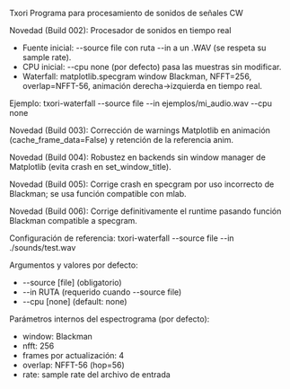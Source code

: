 Txori
Programa para procesamiento de sonidos de señales CW


Novedad (Build 002): Procesador de sonidos en tiempo real
- Fuente inicial: --source file con ruta --in a un .WAV (se respeta su sample rate).
- CPU inicial: --cpu none (por defecto) pasa las muestras sin modificar.
- Waterfall: matplotlib.specgram window Blackman, NFFT=256, overlap=NFFT-56, animación derecha→izquierda en tiempo real.

Ejemplo:
  txori-waterfall --source file --in ejemplos/mi_audio.wav --cpu none

Novedad (Build 003): Corrección de warnings Matplotlib en animación (cache_frame_data=False) y retención de la referencia anim.

Novedad (Build 004): Robustez en backends sin window manager de Matplotlib (evita crash en set_window_title).

Novedad (Build 005): Corrige crash en specgram por uso incorrecto de Blackman; se usa función compatible con mlab.

Novedad (Build 006): Corrige definitivamente el runtime pasando función Blackman compatible a specgram.

Configuración de referencia:
  txori-waterfall --source file --in ./sounds/test.wav

Argumentos y valores por defecto:
- --source [file] (obligatorio)
- --in RUTA (requerido cuando --source file)
- --cpu [none] (default: none)

Parámetros internos del espectrograma (por defecto):
- window: Blackman
- nfft: 256
- frames por actualización: 4
- overlap: NFFT-56 (hop=56)
- rate: sample rate del archivo de entrada
